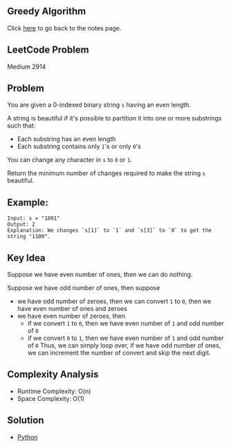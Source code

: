 ## Greedy Algorithm
Click [here](../notes.md) to go back to the notes page.

## LeetCode Problem
Medium 2914

## Problem
You are given a 0-indexed binary string `s` having an even length.

A string is beautiful if it's possible to partition it into one or more substrings such that:
- Each substring has an even length
- Each substring contains only `1`'s or only `0`'s

You can change any character in `s` to `0` or `1`.

Return the minimum number of changes required to make the string `s` beautiful.

## Example:
```
Input: s = "1001"
Output: 2
Explanation: We changes `s[1]` to `1` and `s[3]` to `0` to get the string "1100".
```

## Key Idea
Suppose we have even number of ones, then we can do nothing.

Suppose we have odd number of ones, then suppose
- we have odd number of zeroes, then we can convert `1` to `0`, then we have even number of ones and zeroes
- we have even number of zeroes, then
    - if we convert `1` to `0`, then we have even number of `1` and odd number of `0`
    - if we convert `0` to `1`, then we have even number of `1` and odd number of `0`
Thus, we can simply loop over, if we have odd number of ones, we can increment the number of convert and skip the next digit.

## Complexity Analysis
- Runtime Complexity: O(n)
- Space Complexity: O(1)

## Solution
- [Python](./solution.py)
